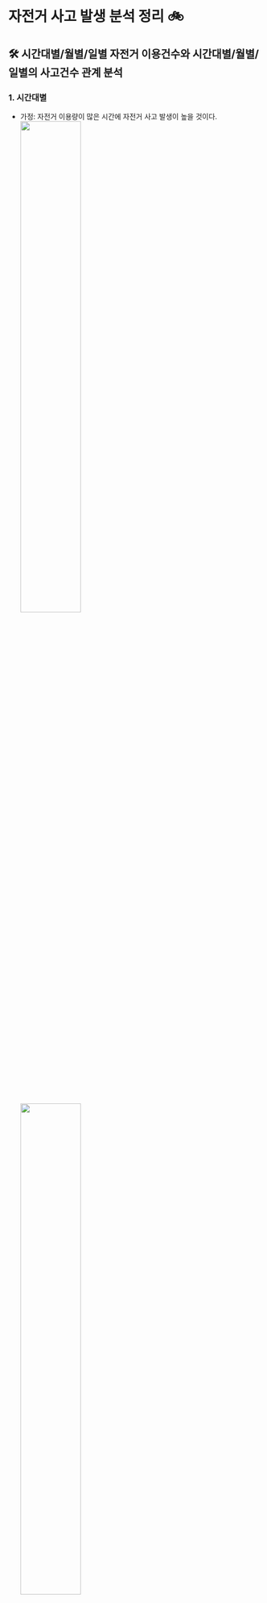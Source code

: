 # 자전거 사고 발생 분석 정리 🚲
## 🛠 시간대별/월별/일별 자전거 이용건수와 시간대별/월별/일별의 사고건수 관계 분석
  ### 1. 시간대별 
  - 가정: 자전거 이용량이 많은 시간에 자전거 사고 발생이 높을 것이다.    
  <img src="https://user-images.githubusercontent.com/33210124/82726646-8f7bf000-9d20-11ea-841c-7c66aa5cfc4f.png" width="50%"></img>
  <img src="https://user-images.githubusercontent.com/33210124/82726650-930f7700-9d20-11ea-865f-66fb8012be8f.png" width="50%"></img>    
  - 상관관계 분석을 진행해본 결과 상관계수는 0. 9232495576436509로 나왔으며 92% 정도의 강한 양적 상관관계를 보이는 것을 확인했다.
  ### 💡 자전거 이용량과 시간대별 자전거 사고 건수는 관계 있음  
    
  ### 2. 요일별 
  - 가정: 자전거 이용량이 많은 요일에 자전거 사고 발생이 높을 것이다.    
  <img src="https://user-images.githubusercontent.com/33210124/82726653-960a6780-9d20-11ea-87c1-114f320f8ea3.png" width="50%"></img>     
  <img src="https://user-images.githubusercontent.com/33210124/82726655-97d42b00-9d20-11ea-8608-213641401c2a.png" width="50%"></img>  
  - 상관관계 분석을 진행해본 결과 상관계수는 -0.27919846696872563로 나왔으며 이는 약한 음적 선형관계를 나타낸다고 볼 수 있다
  ### 💡 자전거 이용량과 요일별 자전거 사고 건수는 관계 없음
  
  ### 3. 월별 
  - 가정 : 자전거 이용량이 많은 달애 자전거 사고 발생이 높을 것이다.    
  <img src="https://user-images.githubusercontent.com/33210124/82726660-9a368500-9d20-11ea-8f1f-ffae7a1947c7.png" width="50%"></img>  
  <img src="https://user-images.githubusercontent.com/33210124/82726661-9b67b200-9d20-11ea-8503-4e8381a15de9.png" width="50%"></img>    
  - 상관관계 분석을 진행한 결과 상관계수는 0.8118655537977505로 나왔으며 강한 양적 선형관계를 나타낸다고 볼 수 있다.
  ### 💡 자전거 이용량과 월별 자전거 사고 건수는 관계가 있음    
    

## 🛠 지역구별로 통근/통학 시 교통수단으로 자전거를 이용하는 현황과 지역구별 자전거 사고건수의 관계 분석  
- 가정 : 통근/통학 시 자전거를 많이 이요하는 지역구가 자전거 사고 발생이 높을 것이다.    
 <img src="https://user-images.githubusercontent.com/33210124/82726851-c999c180-9d21-11ea-851f-78a0e76ed835.png" width="90%"></img>   
 > 막대그래프 : 지역구별 자전거 사고건수  
 > 초록색 선 그래프 : 통근+통학  
 > 빨간색 선 그래프 : 통근  
 > 파란색 선 그래프 : 통학    
 
<img src="https://user-images.githubusercontent.com/33210124/82726919-344afd00-9d22-11ea-91d8-c68fef4c161d.png" width="50%"></img>    
- 사고건수와 통학, 통근을 더한 합계의 상관관계 분석을 한 결과 상관계수는 0.8115642738184344로 나왔다. 강한 양적 선형관계를 나타낸다.
### 💡 지역구별로 통근, 통학 시 교통수단으로 자전거를 이용하는 지역구가 사고도 더 많이 발생했다는 관계 도출    
   

## 🛠 지역구별 자전거 전용도로와 지역구별 자전거 사고건수의 관계  
- 가정 : 자전거 전용도로가 많이 구축되어 있는 지역구가 자전거 사고 발생이 적을 것이다.    
 <img src="https://user-images.githubusercontent.com/33210124/82726983-88ee7800-9d22-11ea-9792-8243eb57e8fa.png" width="90%"></img>   
> 막대그래프 : 자전거 전용도로(구간)   
> 빨간색 선 그래프 : 자전거 전용도로(길이)  
> 파란색 선 그래프 : 지역구별 자전거 사고건수     

<img src="https://user-images.githubusercontent.com/33210124/82727003-a885a080-9d22-11ea-88ce-2ce083d1fd7f.png" width="50%"></img> 
- 자전거 전용도로 구간과 사고건수의 상관관계 분석을 한 결과 상관계수는 0.6208705283375493로 나왔다. 뚜렷한 양적 선형관계를 나타낸다.  
<img src="https://user-images.githubusercontent.com/33210124/82727005-a9b6cd80-9d22-11ea-9d00-e809fb32f801.png" width="50%"></img>    
- 자전거 전용도로 길이와 사고건수의 상관관계 분석을 한 결과 상관계수는 0.5945696702173764로 나왔다. 뚜렷한 양적 선형관계를 나타낸다.    
###  💡 자전거 전용도로가 많이 구축되어 있는 지역구에서 자전거 사고도 많이남, 관계 없음    
  
  
  ## 🛠 자전거 사고 심각도에 영향을 미치는 변수 분석(로지스틱 회귀분석)   
  
  
  - 가해운전자 데이터  
    <img src="https://user-images.githubusercontent.com/33210124/82727150-aec84c80-9d23-11ea-992d-c2fbf7e9e8ba.png" width="50%"></img>      
      
   > 유의수준 95%에서 종속변수인 심각도에 영향을 주는 변수는 성별, 나이, 도로형태이다. 즉 성별이 남자이거나 나이가 많거나 도로형태가 교차로일 경우 사고 심각도가 높아진다.  
가해 운전자 데이터의 양수인 편회귀계수(coef.)는 법규위반, 날씨, 시간이다. 즉 법규위반을 하거나 날씨가 맑지 않거나 오후7시~오전6시일 때 사고 심각도가 높아진다.

   <img src="https://user-images.githubusercontent.com/33210124/82727157-b38d0080-9d23-11ea-8544-70b484524c30.png" width="30%"></img>   

  > 오즈비의 경우 성별이 남자이거나 도로형태가 교차로일 경우에 사고 심각도가 높아진다.

 - 피해운전자 데이터  
    <img src="https://user-images.githubusercontent.com/33210124/82727224-2e561b80-9d24-11ea-95f9-a57ccb1587c7.png" width="50%"></img>      
      
   > 유의수준 95%에서 종속변수인 심각도에 영향을 주는 변수는 성별, 나이, 도로형태이다. 성별이 남자이거나 나이가 많거나 도로형태가 교차로일 경우 사고 심각도가 높아진다.  
피해 운전자 데이터의 양수인 편회귀계수(coef.)는 법규위반, 시간이다. 즉 법규위반을 하거나 오후7시~오전6시일 때 사고 심각도가 높아진다.


   <img src="https://user-images.githubusercontent.com/33210124/82727228-301fdf00-9d24-11ea-8b3f-4606bf009971.png" width="30%"></img>   

   > 오즈비의 경우 성별이 남자이거나 도로형태가 교차로일 경우 사고심각도가 높아진다.    
### 💡 공통적으로 도로형태가 교차로이거나 법규위반을 하거나 시간대가 오후7시~오전6시일 경우에 사고가 발생 심각도가 높아짐 (시간대별 자전거 사고와 도로형태별 자전거 사고 분석한 것에 뒷받침)
